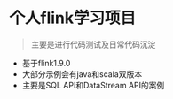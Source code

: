 # 

# 个人flink学习项目

> 主要是进行代码测试及日常代码沉淀

- 基于flink1.9.0
- 大部分示例会有java和scala双版本
- 主要是SQL API和DataStream API的案例




